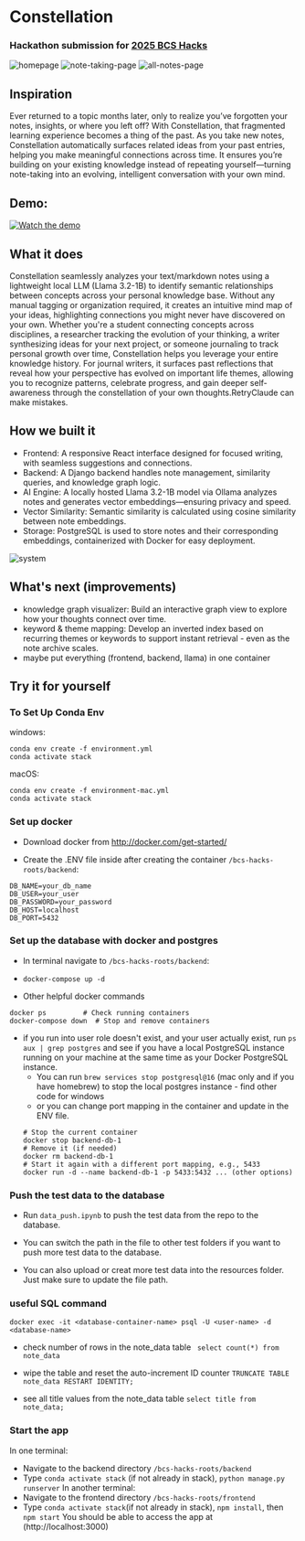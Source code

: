 # Constellation 

### Hackathon submission for [2025 BCS Hacks](https://devpost.com/software/bcs-hacks)
![homepage](image-1.png)
![note-taking-page](image.png)
![all-notes-page](image-2.png)

## Inspiration
Ever returned to a topic months later, only to realize you’ve forgotten your notes, insights, or where you left off? With Constellation, that fragmented learning experience becomes a thing of the past. As you take new notes, Constellation automatically surfaces related ideas from your past entries, helping you make meaningful connections across time. It ensures you’re building on your existing knowledge instead of repeating yourself—turning note-taking into an evolving, intelligent conversation with your own mind.

## Demo: 
[![Watch the demo](image-3.png)](https://www.youtube.com/watch?v=a8xt9mVNp-Y)

## What it does
Constellation seamlessly analyzes your text/markdown notes using a lightweight local LLM (Llama 3.2-1B) to identify semantic relationships between concepts across your personal knowledge base. Without any manual tagging or organization required, it creates an intuitive mind map of your ideas, highlighting connections you might never have discovered on your own. Whether you're a student connecting concepts across disciplines, a researcher tracking the evolution of your thinking, a writer synthesizing ideas for your next project, or someone journaling to track personal growth over time, Constellation helps you leverage your entire knowledge history. For journal writers, it surfaces past reflections that reveal how your perspective has evolved on important life themes, allowing you to recognize patterns, celebrate progress, and gain deeper self-awareness through the constellation of your own thoughts.RetryClaude can make mistakes. 

## How we built it
- Frontend: A responsive React interface designed for focused writing, with seamless suggestions and connections.
- Backend: A Django backend handles note management, similarity queries, and knowledge graph logic.
- AI Engine: A locally hosted Llama 3.2-1B model via Ollama analyzes notes and generates vector embeddings—ensuring privacy and speed.
- Vector Similarity: Semantic similarity is calculated using cosine similarity between note embeddings.
- Storage: PostgreSQL is used to store notes and their corresponding embeddings, containerized with Docker for easy deployment.

![system](system.jpeg)

## What's next (improvements) 
- knowledge graph visualizer: Build an interactive graph view to explore how your thoughts connect over time.
- keyword & theme mapping: Develop an inverted index based on recurring themes or keywords to support instant retrieval - even as the note archive scales.
- maybe put everything (frontend, backend, llama) in one container 

## Try it for yourself 

### To Set Up Conda Env
windows:

```
conda env create -f environment.yml
conda activate stack
```

macOS:

```
conda env create -f environment-mac.yml
conda activate stack

```

### Set up docker

- Download docker from http://docker.com/get-started/

- Create the .ENV file inside after creating the container `/bcs-hacks-roots/backend`: 
```
DB_NAME=your_db_name
DB_USER=your_user
DB_PASSWORD=your_password
DB_HOST=localhost
DB_PORT=5432
```

### Set up the database with docker and postgres

- In terminal navigate to `/bcs-hacks-roots/backend`:

- `docker-compose up -d`
- Other helpful docker commands 
```
docker ps         # Check running containers
docker-compose down  # Stop and remove containers
```
- if you run into user role doesn't exist, and your user actually exist, run `ps aux | grep postgres` and see if you have a local PostgreSQL instance running on your machine at the same time as your Docker PostgreSQL instance.
    - You can run `brew services stop postgresql@16` (mac only and if you have homebrew) to stop the local postgres instance - find other code for windows 
    - or you can change port mapping in the container and update in the ENV file. 
    ```
    # Stop the current container
    docker stop backend-db-1
    # Remove it (if needed)
    docker rm backend-db-1
    # Start it again with a different port mapping, e.g., 5433
    docker run -d --name backend-db-1 -p 5433:5432 ... (other options)
    ```
    

### Push the test data to the database

- Run `data_push.ipynb` to push the test data from the repo to the database.

- You can switch the path in the file to other test folders if you want to push more test data to the database.

- You can also upload or creat more test data into the resources folder. Just make sure to update the file path.

### useful SQL command

`docker exec -it <database-container-name> psql -U <user-name> -d <database-name>`

- check number of rows in the note_data table
` select count(*) from note_data`

- wipe the table and reset the auto-increment ID counter
`TRUNCATE TABLE note_data RESTART IDENTITY;`

- see all title values from the note_data table
`select title from note_data;`

### Start the app

In one terminal:

- Navigate to the backend directory `/bcs-hacks-roots/backend`
- Type `conda activate stack` (if not already in stack), `python manage.py runserver`
  In another terminal:
- Navigate to the frontend directory `/bcs-hacks-roots/frontend`
- Type `conda activate stack`(if not already in stack), `npm install`, then `npm start`
  You should be able to access the app at (http://localhost:3000)

